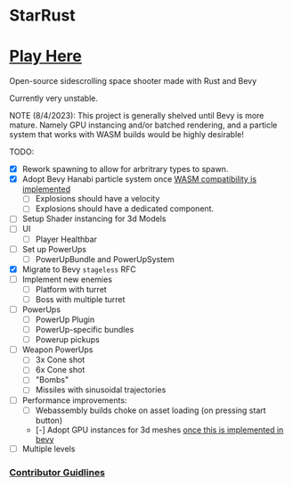 # StarRust

# [Play Here](https://larsdu.github.io/StarRust/)

Open-source sidescrolling space shooter made with Rust and Bevy

Currently very unstable.

NOTE (8/4/2023): This project is generally shelved until Bevy is more mature. Namely GPU instancing and/or batched rendering, and a particle system that works with WASM builds would be highly desirable!

TODO:

- [x] Rework spawning to allow for arbritrary types to spawn.
- [x] Adopt Bevy Hanabi particle system once [WASM compatibility is implemented](https://github.com/djeedai/bevy_hanabi/issues/41)
  - [ ] Explosions should have a velocity
  - [ ] Explosions should have a dedicated component.
- [ ] Setup Shader instancing for 3d Models
- [ ] UI
  - [ ] Player Healthbar
- [ ] Set up PowerUps
  - [ ] PowerUpBundle and PowerUpSystem
- [x] Migrate to Bevy `stageless` RFC
- [ ] Implement new enemies
  - [ ] Platform with turret
  - [ ] Boss with multiple turret
- [ ] PowerUps
  - [ ] PowerUp Plugin
  - [ ] PowerUp-specific bundles
  - [ ] Powerup pickups
- [ ] Weapon PowerUps
  - [ ] 3x Cone shot
  - [ ] 6x Cone shot
  - [ ] "Bombs"
  - [ ] Missiles with sinusoidal trajectories
- [ ] Performance improvements:
  - [ ] Webassembly builds choke on asset loading (on pressing start button)
  - [-] Adopt GPU instances for 3d meshes [once this is implemented in bevy](https://github.com/bevyengine/bevy/issues/89)
- [ ] Multiple levels

### [Contributor Guidlines](https://github.com/LarsDu/StarRust/blob/main/CONTRIBUTING.md)
